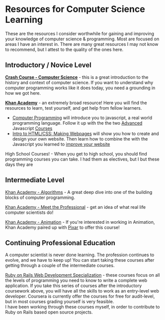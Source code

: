 # Resources for Computer Science Learning

These are the resources I consider worthwhile for gaining and improving your knowledge of computer science & programming. Most are focused on areas I have an interest in. There are many great resources I may not know to recommend, but I attest to the quality of the ones here.


## Introductory / Novice Level

**[Crash Course - Computer Science](https://www.youtube.com/playlist?list=PL8dPuuaLjXtNlUrzyH5r6jN9ulIgZBpdo)** - this is a great introduction to the history and context of computer science. If you want to understand why computer programming works like it does today, you need a grounding in how we got here.  

**[Khan Academy](https://www.khanacademy.org/computing)** - an extremely broad resource! Here you will find the resources to learn, test yourself, and get help from fellow learners.  

  - [Computer Programming](https://www.khanacademy.org/computing/computer-programming) will introduce you to javascript, a real world programming language. Follow it up with the the two [Advanced](https://www.khanacademy.org/computing/computer-programming/programming-games-visualizations) Javascript [Courses](https://www.khanacademy.org/computing/computer-programming/programming-natural-simulations)
  - [Intro to HTML/CSS: Making Webpages](https://www.khanacademy.org/computing/computer-programming/html-css) will show you how to create and design your own website. Then learn how to combine the with the Javascript you learned to [improve your website](https://www.khanacademy.org/computing/computer-programming/html-css-js)

High School Courses! - When you get to high school, you should find programming courses you can take. I had them as electives, but I but these days they are 

## Intermediate Level

[Khan Academy - Algorithms](https://www.khanacademy.org/computing/computer-science) - A great deep dive into one of the building blocks of computer programming.

[Khan Academy - Meet the Professional](https://www.khanacademy.org/computing/computer-programming/meet-the-computing-professional) - get an idea of what real life computer scientists do!

[Khan Academy - Animation](https://www.khanacademy.org/partner-content/pixar) - If you're interested in working in Animation, Khan Academy paired up with [Pixar](https://www.pixar.com/) to offer this course!

## Continuing Professional Education

A computer scientist is never done learning. The profession continues to evolve, and we have to keep up! You can start taking these courses after getting through a couple of the intermediate courses.

[Ruby on Rails Web Development Specialization](https://www.coursera.org/specializations/ruby-on-rails) - these courses focus on all the levels of programming you need to know to write a complete web application. If you take this series of courses after the introductory coursework above, you will have all the skills to work as an entry-level web developer. Coursera is currently offer the courses for free for audit-level, but in most courses grading yourself is very feasible.  
I have been working through these courses myself, in order to contribute to Ruby on Rails based open source projects.


